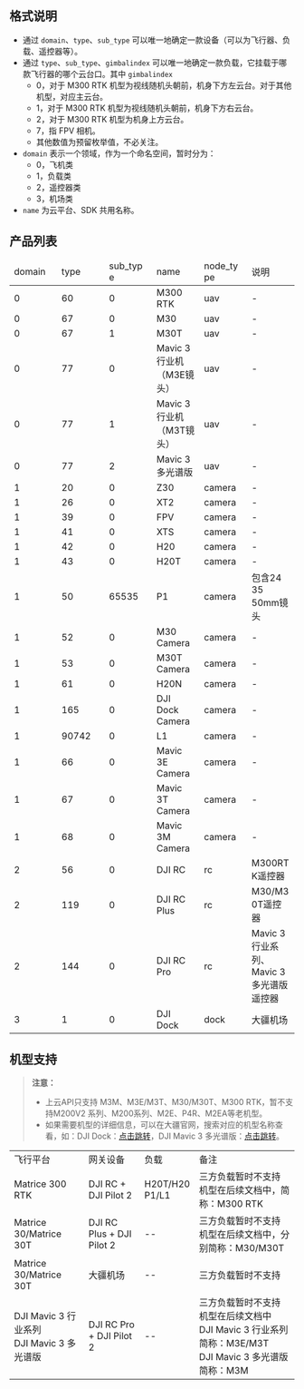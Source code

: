 ## 格式说明

* 通过 `domain`、`type`、`sub_type` 可以唯一地确定一款设备（可以为飞行器、负载、遥控器等）。
* 通过 `type`、`sub_type`、`gimbalindex` 可以唯一地确定一款负载，它挂载于哪款飞行器的哪个云台口。其中 `gimbalindex`
  * 0，对于 M300 RTK 机型为视线随机头朝前，机身下方左云台。对于其他机型，对应主云台。
  * 1，对于 M300 RTK 机型为视线随机头朝前，机身下方右云台。
  * 2，对于 M300 RTK 机型为机身上方云台。
  * 7，指 FPV 相机。
  * 其他数值为预留枚举值，不必关注。
* `domain` 表示一个领域，作为一个命名空间，暂时分为：
  * 0，飞机类
  * 1，负载类
  * 2，遥控器类
  * 3，机场类
* `name` 为云平台、SDK 共用名称。



## 产品列表

<table width="100%" style="display: table; table-layout:fixed;">
<thead>
    <tr>
        <td>domain</td>
        <td>type</td>
        <td>sub_type</td>
        <td>name</td>
        <td>node_type</td>
        <td>说明</td>
    </tr>
</thead>
<tbody>
    <tr>
        <td>0</td>
        <td>60</td>
        <td>0</td>
        <td>M300 RTK</td>
        <td>uav</td>
        <td>-</td>
    </tr>
    <tr>
        <td>0</td>
        <td>67</td>
        <td>0</td>
        <td>M30</td>
        <td>uav</td>
        <td>-</td>
    </tr>
    <tr>
        <td>0</td>
        <td>67</td>
        <td>1</td>
        <td>M30T</td>
        <td>uav</td>
        <td>-</td>
    </tr>
    <tr>
        <td>0</td>
        <td>77</td>
        <td>0</td>
        <td>Mavic 3行业机（M3E镜头）</td>
        <td>uav</td>
        <td>-</td>
    </tr>
    <tr>
        <td>0</td>
        <td>77</td>
        <td>1</td>
        <td>Mavic 3行业机（M3T镜头）</td>
        <td>uav</td>
        <td>-</td>
    </tr>
    <tr>
        <td>0</td>
        <td>77</td>
        <td>2</td>
        <td>Mavic 3 多光谱版</td>
        <td>uav</td>
        <td>-</td>
    </tr>
    <tr>
        <td>1</td>
        <td>20</td>
        <td>0</td>
        <td>Z30</td>
        <td>camera</td>
        <td>-</td>
    </tr>
    <tr>
        <td>1</td>
        <td>26</td>
        <td>0</td>
        <td>XT2</td>
        <td>camera</td>
        <td>-</td>
    </tr>
    <tr>
        <td>1</td>
        <td>39</td>
        <td>0</td>
        <td>FPV</td>
        <td>camera</td>
        <td>-</td>
    </tr>
    <tr>
        <td>1</td>
        <td>41</td>
        <td>0</td>
        <td>XTS</td>
        <td>camera</td>
        <td>-</td>
    </tr>
    <tr>
        <td>1</td>
        <td>42</td>
        <td>0</td>
        <td>H20</td>
        <td>camera</td>
        <td>-</td>
    </tr>
    <tr>
        <td>1</td>
        <td>43</td>
        <td>0</td>
        <td>H20T</td>
        <td>camera</td>
        <td>-</td>
    </tr>
    <tr>
        <td>1</td>
        <td>50</td>
        <td>65535</td>
        <td>P1</td>
        <td>camera</td>
        <td>包含24 35 50mm镜头</td>
    </tr>
    <tr>
        <td>1</td>
        <td>52</td>
        <td>0</td>
        <td>M30 Camera</td>
        <td>camera</td>
        <td>-</td>
    </tr>
    <tr>
        <td>1</td>
        <td>53</td>
        <td>0</td>
        <td>M30T Camera</td>
        <td>camera</td>
        <td>-</td>
    </tr>
    <tr>
        <td>1</td>
        <td>61</td>
        <td>0</td>
        <td>H20N</td>
        <td>camera</td>
        <td>-</td>
    </tr>
    <tr>
        <td>1</td>
        <td>165</td>
        <td>0</td>
        <td>DJI Dock Camera</td>
        <td>camera</td>
        <td>-</td>
    </tr>
    <tr>
        <td>1</td>
        <td>90742</td>
        <td>0</td>
        <td>L1</td>
        <td>camera</td>
        <td>-</td>
    </tr>
    <tr>
        <td>1</td>
        <td>66</td>
        <td>0</td>
        <td>Mavic 3E Camera</td>
        <td>camera</td>
        <td>-</td>
    </tr>
    <tr>
        <td>1</td>
        <td>67</td>
        <td>0</td>
        <td>Mavic 3T Camera</td>
        <td>camera</td>
        <td>-</td>
    </tr>
    <tr>
        <td>1</td>
        <td>68</td>
        <td>0</td>
        <td>Mavic 3M Camera</td>
        <td>camera</td>
        <td>-</td>
    </tr>
    <tr>
        <td>2</td>
        <td>56</td>
        <td>0</td>
        <td>DJI RC</td>
        <td>rc</td>
        <td>M300RTK遥控器</td>
    </tr>
    <tr>
        <td>2</td>
        <td>119</td>
        <td>0</td>
        <td>DJI RC Plus</td>
        <td>rc</td>
        <td>M30/M30T遥控器</td>
    </tr>
    <tr>
        <td>2</td>
        <td>144</td>
        <td>0</td>
        <td>DJI RC Pro</td>
        <td>rc</td>
        <td>Mavic 3 行业系列、Mavic 3 多光谱版 遥控器</td>
    </tr>
    <tr>
        <td>3</td>
        <td>1</td>
        <td>0</td>
        <td>DJI Dock</td>
        <td>dock</td>
        <td>大疆机场</td>
    </tr>
</tbody>
</table>


## 机型支持

> **注意：**
> 
> * 上云API只支持 M3M、M3E/M3T、M30/M30T、M300 RTK，暂不支持M200V2 系列、M200系列、M2E、P4R、M2EA等老机型。
> * 如果需要机型的详细信息，可以在大疆官网，搜索对应的机型名称查看，如：DJI Dock：[点击跳转](https://www.dji.com/dock)，DJI Mavic 3 多光谱版：[点击跳转](https://ag.dji.com/mavic-3-m?site=ag&amp;from=nav)。

<table>
    <tr>
        <td>飞行平台</td>
        <td>网关设备</td>
        <td>负载</td>
        <td>备注</td>
    </tr>
    <tr>
        <td>Matrice 300 RTK</td>
        <td>DJI RC + DJI Pilot 2</td>
        <td>H20T/H20 <br/> P1/L1</td>
        <td>三方负载暂时不支持 <br/> 机型在后续文档中，简称：M300 RTK</td>
    </tr>
    <tr>
        <td>Matrice 30/Matrice 30T</td>
        <td>DJI RC Plus + DJI Pilot 2</td>
        <td>--</td>
        <td>三方负载暂时不支持 <br/> 机型在后续文档中，分别简称：M30/M30T</td>
    </tr>
    <tr>
        <td>Matrice 30/Matrice 30T</td>
        <td>大疆机场</td>
        <td>--</td>
        <td>三方负载暂时不支持</td>
    </tr>
    <tr>
        <td>DJI Mavic 3 行业系列 <br/> DJI Mavic 3 多光谱版</td>
        <td>DJI RC Pro + DJI Pilot 2</td>
        <td>--</td>
        <td>三方负载暂时不支持 <br/> 机型在后续文档中<br/>DJI Mavic 3 行业系列简称：M3E/M3T<br/>DJI Mavic 3 多光谱版简称：M3M</td>
    </tr>
</table>

